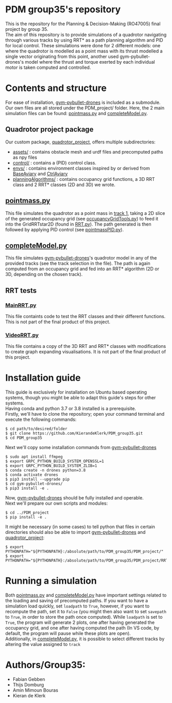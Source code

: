 # PDM group35's repository
This is the repository for the Planning & Decision-Making (RO47005) final project by group 35. </br>
The aim of this repository is to provide simulations of a quadrotor navigating through various tracks by using RRT* as a path planning algorithm and PID for local control. These simulations were done for 2 different models: one where the quadrotor is modelled as a point mass with its thrust modelled a single vector originating from this point, another used gym-pybullet-drones's model where the thrust and torque exerted by each individual motor is taken computed and controlled.

# Contents and structure
For ease of installation, [gym-pybullet-drones](https://github.com/utiasDSL/gym-pybullet-drones.git) is included as a submodule. </br>
Our own files are all stored under the PDM_project/ folder. Here, the 2 main simulation files can be found: [pointmass.py](PDM_project/pointmass.py) and [completeModel.py](PDM_project/completeModel.py). 
## Quadrotor project package
Our custom package, [quadrotor_project](PDM_project/quadrotor_project/), offers multiple subdirectories:
- [assets/](PDM_project/quadrotor_project/assets/) : contains obstacle mesh and urdf files and precomputed paths as npy files
- [control/](PDM_project/quadrotor_project/control/) : contains a (PID) control class.
- [envs/](PDM_project/quadrotor_project/envs/) : contains environment classes inspired by or derived from [BaseAviary](gym-pybullet-drones/gym_pybullet_drones/envs/BaseAviary.py) and [CtrlAviary](gym-pybullet-drones/gym_pybullet_drones/envs/CtrlAviary.py)
- [planningAlgorithms/](PDM_project/quadrotor_project/planningAlgorithms/) : contains occupancy grid functions, a 3D RRT class and 2 RRT* classes (2D and 3D) we wrote. 

## [pointmass.py](PDM_project/pointmass.py)
This file simulates the quadrotor as a point mass in [track 1](PDM_project/quadrotor_project/assets/track1.urdf), taking a 2D slice of the generated occupancy grid (see [occupancyGridTools.py](PDM_project/quadrotor_project/planningAlgorithms/occupancyGridTools.py)) to feed it into the GridRRTstar2D (found in [RRT.py](PDM_project/quadrotor_project/planningAlgorithms/RRT.py)). The path generated is then followed by applying PID control (see [pointmassPID.py](PDM_project/quadrotor_project/control/pointmassPID.py)).

## [completeModel.py](PDM_project/completeModel.py)
This file simulates [gym-pybullet-drones](https://github.com/utiasDSL/gym-pybullet-drones.git)'s quadrotor model in any of the provided tracks (see the track selection in the file). The path is again computed from an occupancy grid and fed into an RRT* algorithm (2D or 3D, depending on the chosen track).

## RRT tests
### [MainRRT.py](PDM_project/RRT/MainRRT.py)
This file containts code to test the RRT classes and their different functions. This is not part of the final product of this project.
### [VideoRRT.py](PDM_project/RRT//VideoRRT.py)
This file contains a copy of the 3D RRT and RRT* classes with modifications to create graph expanding visualisations. It is not part of the final product of this project.

# Installation guide
This guide is exclusively for installation on Ubuntu based operating systems, though you might be able to adapt this guide's steps for other systems.</br>
Having conda and python 3.7 or 3.8 installed is a prerequisite.</br>
Firstly, we'll have to clone the repository; open your command terminal and execute the following commands:</br>
```
$ cd path/to/desired/folder
$ git clone https://github.com/KierandeKlerk/PDM_group35.git
$ cd PDM_group35
```
Next we'll copy some installation commands from [gym-pybullet-drones](https://github.com/utiasDSL/gym-pybullet-drones#readme)
```
$ sudo apt install ffmpeg 
$ export GRPC_PYTHON_BUILD_SYSTEM_OPENSSL=1
$ export GRPC_PYTHON_BUILD_SYSTEM_ZLIB=1
$ conda create -n drones python=3.8
$ conda activate drones
$ pip3 install --upgrade pip
$ cd gym-pybullet-drones/
$ pip3 install -e .
```
Now, [gym-pybullet-drones](https://github.com/utiasDSL/gym-pybullet-drones.git) should be fully installed and operable.</br>
Next we'll prepare our own scripts and modules:
```
$ cd ../PDM_project
$ pip install -e .
```
It might be necessary (in some cases) to tell python that files in certain directories should also be able to import [gym-pybullet-drones](https://github.com/utiasDSL/gym-pybullet-drones.git) and [quadrotor_project](PDM_project/quadrotor_project/):
```
$ export PYTHONPATH="${PYTHONPATH}:/absolute/path/to/PDM_group35/PDM_project/"
$ export PYTHONPATH="${PYTHONPATH}:/absolute/path/to/PDM_group35/PDM_project/RRT/"
```
# Running a simulation
Both [pointmass.py](PDM_project/pointmass.py) and [completeModel.py](PDM_project/completeModel.py) have important settings related to the loading and saving of precomputed paths. If you want to have a simulation load quickly, set `loadpath` to `True`, however, if you want to recompute the path, set it to `False` (you might then also want to set `savepath` to `True`, in order to store the path once computed). While `loadpath` is set to `True`, the program will generate 2 plots, one after having generated the occupancy grid, and one after having computed the path (In VS code, by default, the program will pause while these plots are open). </br>
Additionally, in [completeModel.py](PDM_project/completeModel.py), it is possible to select different tracks by altering the value assigned to `track`
# Authors/Group35:
 - Fabian Gebben 
 - Thijs Domburg
 - Amin Mimoun Bouras
 - Kieran de Klerk


